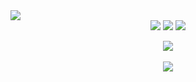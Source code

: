 <img src="https://capsule-render.vercel.app/api?type=waving&color=auto&height=200&section=header&text=KangDaeHyun&fontSize=90" />
	<div align="center">
 <img src="https://img.shields.io/badge/.TS-3178C6?style=flat&logo=typescript&logoColor=white" />
	<img src="https://img.shields.io/badge/Node.js-339933?style=flat&logo=nodedotjs&logoColor=white" />
	<img src="https://img.shields.io/badge/Nest.js-E0234E?style=flat&logo=nestjs&logoColor=white" />
	

 <img src="https://github-readme-stats.vercel.app/api/top-langs/?username=motojate&layout=compact"><br><br>
<img src="https://github-readme-stats.vercel.app/api?username=motojate&show_icons=true">
</div>


<!--
**motojate/motojate** is a ✨ _special_ ✨ repository because its `README.md` (this file) appears on your GitHub profile.

Here are some ideas to get you started:

- 🔭 I’m currently working on ...
- 🌱 I’m currently learning ...
- 👯 I’m looking to collaborate on ...
- 🤔 I’m looking for help with ...
- 💬 Ask me about ...
- 📫 How to reach me: ...
- 😄 Pronouns: ...
- ⚡ Fun fact: ...
-->
